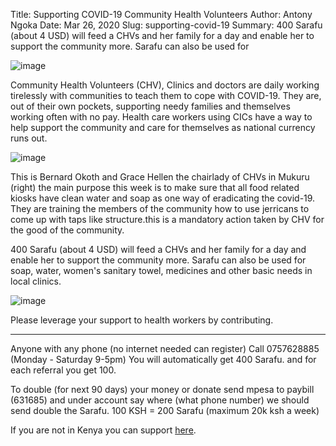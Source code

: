Title: Supporting COVID-19 Community Health Volunteers
Author: Antony Ngoka
Date: Mar 26, 2020
Slug: supporting-covid-19
Summary: 400 Sarafu (about 4 USD) will feed a CHVs and her family for a day and enable her to support the community more. Sarafu can also be used for

![image](images/blog/supporting-covid-191.webp)

Community Health Volunteers (CHV), Clinics and doctors are daily working
tirelessly with communities to teach them to cope with COVID-19. They
are, out of their own pockets, supporting needy families and themselves
working often with no pay. Health care workers using CICs have a way to
help support the community and care for themselves as national currency
runs out.

![image](images/blog/supporting-covid-1938.webp)

This is Bernard Okoth and Grace Hellen the chairlady of CHVs in Mukuru
(right) the main purpose this week is to make sure that all food related
kiosks have clean water and soap as one way of eradicating the covid-19.
They are training the members of the community how to use jerricans to
come up with taps like structure.this is a mandatory action taken by CHV
for the good of the community.

400 Sarafu (about 4 USD) will feed a CHVs and her family for a day and
enable her to support the community more. Sarafu can also be used for
soap, water, women's sanitary towel, medicines and other basic needs in
local clinics.

![image](images/blog/supporting-covid-1961.webp)

Please leverage your support to health workers by contributing.

---

Anyone with any phone (no internet needed can register) Call 0757628885
(Monday - Saturday 9-5pm) You will automatically get 400 Sarafu. and for
each referral you get 100.

To double (for next 90 days) your money or donate send mpesa to paybill
(631685) and under account say where (what phone number) we should send
double the Sarafu. 100 KSH = 200 Sarafu (maximum 20k ksh a week)

If you are not in Kenya you can support
[here](http://gitcoin.co/grants/541/cic-covid-19-kenyan-crisis-aid).
